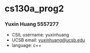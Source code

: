 # cs130a_prog2
### Yuxin Huang 5557277
* CSIL username: yuxinhuang
* UCSB email: yuxinhuang@ucsb.edu
* language: c++
